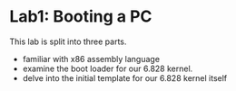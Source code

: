 # Lab1: Booting a PC

This lab is split into three parts.

- familiar with x86 assembly language
- examine the boot loader for our 6.828 kernel.
- delve into the initial template for our 6.828 kernel itself

